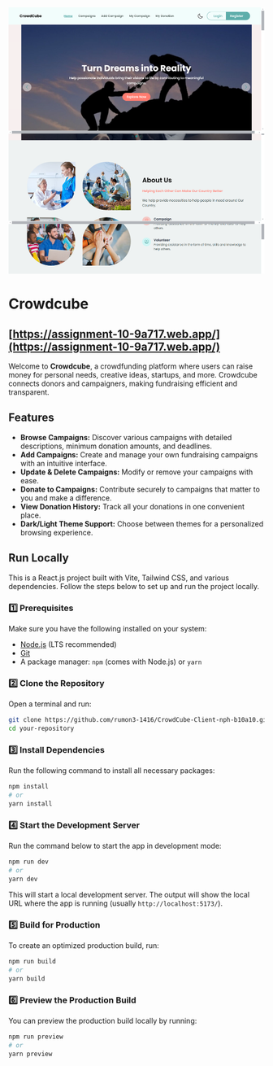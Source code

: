 [<img src='https://raw.githubusercontent.com/rumon3-1416/CrowdCube-Client-nph-b10a10/refs/heads/main/src/assets/images/croudCube.png'>](https://github.com/rumon3-1416/)

# Crowdcube

## [https://assignment-10-9a717.web.app/](https://assignment-10-9a717.web.app/)

Welcome to **Crowdcube**, a crowdfunding platform where users can raise money for personal needs, creative ideas, startups, and more. Crowdcube connects donors and campaigners, making fundraising efficient and transparent.

## Features

- **Browse Campaigns:** Discover various campaigns with detailed descriptions, minimum donation amounts, and deadlines.
- **Add Campaigns:** Create and manage your own fundraising campaigns with an intuitive interface.
- **Update & Delete Campaigns:** Modify or remove your campaigns with ease.
- **Donate to Campaigns:** Contribute securely to campaigns that matter to you and make a difference.
- **View Donation History:** Track all your donations in one convenient place.
- **Dark/Light Theme Support:** Choose between themes for a personalized browsing experience.

## Run Locally

This is a React.js project built with Vite, Tailwind CSS, and various dependencies. Follow the steps below to set up and run the project locally.

### 1️⃣ Prerequisites
Make sure you have the following installed on your system:

- [Node.js](https://nodejs.org/) (LTS recommended)
- [Git](https://git-scm.com/)
- A package manager: `npm` (comes with Node.js) or `yarn`

### 2️⃣ Clone the Repository
Open a terminal and run:

```bash
git clone https://github.com/rumon3-1416/CrowdCube-Client-nph-b10a10.git
cd your-repository
```

### 3️⃣ Install Dependencies
Run the following command to install all necessary packages:

```bash
npm install
# or
yarn install
```

### 4️⃣ Start the Development Server
Run the command below to start the app in development mode:

```bash
npm run dev
# or
yarn dev
```

This will start a local development server. The output will show the local URL where the app is running (usually `http://localhost:5173/`).

### 5️⃣ Build for Production
To create an optimized production build, run:

```bash
npm run build
# or
yarn build
```

### 6️⃣ Preview the Production Build
You can preview the production build locally by running:

```bash
npm run preview
# or
yarn preview
```
